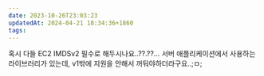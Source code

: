 ```yaml
---
date: 2023-10-26T23:03:23
updatedAt: 2024-04-21 18:34:36+1860
tags: 
---
```

혹시 다들 EC2 IMDSv2 필수로 해두시나요..??.??… 서버 애플리케이션에서 사용하는 라이브러리가 있는데, v1밖에 지원을 안해서 꺼둬야하더라구요..;ㅁ;